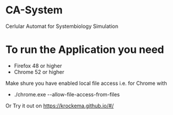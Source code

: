 # CA-System
Cerlular Automat for Systembiology Simulation

# To run the Application you need
* Firefox 48 or higher
* Chrome 52 or higher

Make shure you have enabled local file access
i.e. for Chrome with 

* ./chrome.exe --allow-file-access-from-files

Or Try it out on
https://krockema.github.io/#/ 
